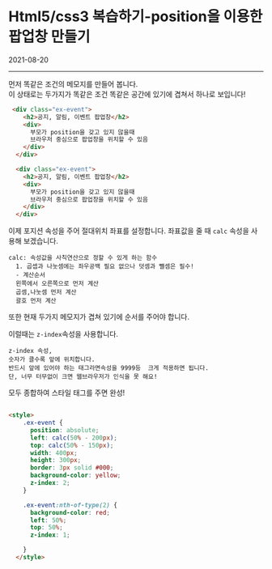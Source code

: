 # Html5/css3 복습하기-position을 이용한 팝업창 만들기

2021-08-20
<hr>

먼저 똑같은 조건의 메모지를 만들어 봅니다.
<br>
이 상태로는 두가지가 똑같은 조건 똑같은 공간에 있기에
겹쳐서 하나로 보입니다!
```html
 <div class="ex-event">
    <h2>공지, 알림, 이벤트 팝업창</h2>
    <div>
      부모가 position을 갖고 있지 않을때
      브라우저 중심으로 팝업창을 위치할 수 있음
    </div>
  </div>

  <div class="ex-event">
    <h2>공지, 알림, 이벤트 팝업창</h2>
    <div>
      부모가 position을 갖고 있지 않을때
      브라우저 중심으로 팝업창을 위치할 수 있음
    </div>
  </div>
```

이제 포지션 속성을 주어 절대위치 좌표를 설정합니다.
좌표값을 줄 때 `calc` 속성을 사용해 보겠습니다.
```
calc: 속성값을 사칙연산으로 정할 수 있게 하는 함수
  1. 곱셉과 나눗셈에는 좌우공백 필요 없으나 덧셈과 뺄셈은 필수!
  - 계산순서
  왼쪽에서 오른쪽으로 먼저 계산
  곱셈,나눗셈 먼저 계산
  괄호 먼저 계산

  ```
또한 현재 두가지 메모지가 겹쳐 있기에 순서를 주어야 합니다. <br>

이럴때는 `z-index`속성을 사용합니다.

```
z-index 속성, 
숫자가 클수록 앞에 위치합니다.
반드시 앞에 있어야 하는 태그라면속성을 9999등  크게 적용하면 됩니다.
단, 너무 터무없이 크면 웹브라우저가 인식을 못 해요!

```

모두 종합하여 스타일 태그를 주면 완성!

```html

<style>
    .ex-event {
      position: absolute;
      left: calc(50% - 200px);
      top: calc(50% - 150px);
      width: 400px;
      height: 300px;
      border: 3px solid #000;
      background-color: yellow;
      z-index: 2;
    }

    .ex-event:nth-of-type(2) {
      background-color: red;
      left: 50%;
      top: 50%;
      z-index: 1;

    }
  </style>

```

